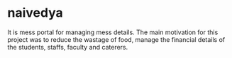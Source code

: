# naivedya
It is mess portal for managing mess details. The main motivation for this project was to reduce the wastage of food, manage the financial details of the students, staffs, faculty and caterers.
